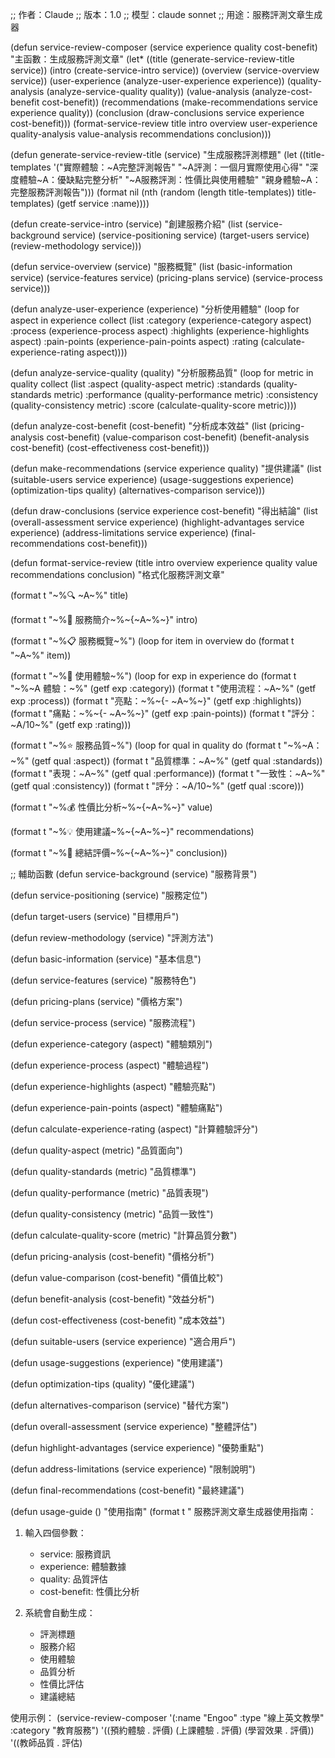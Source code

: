 ;; 作者：Claude
;; 版本：1.0
;; 模型：claude sonnet
;; 用途：服務評測文章生成器

(defun service-review-composer (service experience quality cost-benefit)
  "主函數：生成服務評測文章"
  (let* ((title (generate-service-review-title service))
         (intro (create-service-intro service))
         (overview (service-overview service))
         (user-experience (analyze-user-experience experience))
         (quality-analysis (analyze-service-quality quality))
         (value-analysis (analyze-cost-benefit cost-benefit))
         (recommendations (make-recommendations service experience quality))
         (conclusion (draw-conclusions service experience cost-benefit)))
    (format-service-review title intro overview user-experience 
                          quality-analysis value-analysis 
                          recommendations conclusion)))

(defun generate-service-review-title (service)
  "生成服務評測標題"
  (let ((title-templates
         '("實際體驗：~A完整評測報告"
           "~A評測：一個月實際使用心得"
           "深度體驗~A：優缺點完整分析"
           "~A服務評測：性價比與使用體驗"
           "親身體驗~A：完整服務評測報告")))
    (format nil
            (nth (random (length title-templates)) title-templates)
            (getf service :name))))

(defun create-service-intro (service)
  "創建服務介紹"
  (list
   (service-background service)
   (service-positioning service)
   (target-users service)
   (review-methodology service)))

(defun service-overview (service)
  "服務概覽"
  (list
   (basic-information service)
   (service-features service)
   (pricing-plans service)
   (service-process service)))

(defun analyze-user-experience (experience)
  "分析使用體驗"
  (loop for aspect in experience
        collect
        (list
         :category (experience-category aspect)
         :process (experience-process aspect)
         :highlights (experience-highlights aspect)
         :pain-points (experience-pain-points aspect)
         :rating (calculate-experience-rating aspect))))

(defun analyze-service-quality (quality)
  "分析服務品質"
  (loop for metric in quality
        collect
        (list
         :aspect (quality-aspect metric)
         :standards (quality-standards metric)
         :performance (quality-performance metric)
         :consistency (quality-consistency metric)
         :score (calculate-quality-score metric))))

(defun analyze-cost-benefit (cost-benefit)
  "分析成本效益"
  (list
   (pricing-analysis cost-benefit)
   (value-comparison cost-benefit)
   (benefit-analysis cost-benefit)
   (cost-effectiveness cost-benefit)))

(defun make-recommendations (service experience quality)
  "提供建議"
  (list
   (suitable-users service experience)
   (usage-suggestions experience)
   (optimization-tips quality)
   (alternatives-comparison service)))

(defun draw-conclusions (service experience cost-benefit)
  "得出結論"
  (list
   (overall-assessment service experience)
   (highlight-advantages service experience)
   (address-limitations service experience)
   (final-recommendations cost-benefit)))

(defun format-service-review 
    (title intro overview experience quality value recommendations conclusion)
  "格式化服務評測文章"
  
  (format t "~%🔍 ~A~%" title)
  
  (format t "~%📌 服務簡介~%~{~A~%~}" intro)
  
  (format t "~%📋 服務概覽~%")
  (loop for item in overview do
        (format t "~A~%" item))
  
  (format t "~%💫 使用體驗~%")
  (loop for exp in experience do
        (format t "~%~A 體驗：~%" 
                (getf exp :category))
        (format t "使用流程：~A~%" 
                (getf exp :process))
        (format t "亮點：~%~{- ~A~%~}" 
                (getf exp :highlights))
        (format t "痛點：~%~{- ~A~%~}" 
                (getf exp :pain-points))
        (format t "評分：~A/10~%" 
                (getf exp :rating)))
  
  (format t "~%⭐ 服務品質~%")
  (loop for qual in quality do
        (format t "~%~A：~%" 
                (getf qual :aspect))
        (format t "品質標準：~A~%" 
                (getf qual :standards))
        (format t "表現：~A~%" 
                (getf qual :performance))
        (format t "一致性：~A~%" 
                (getf qual :consistency))
        (format t "評分：~A/10~%" 
                (getf qual :score)))
  
  (format t "~%💰 性價比分析~%~{~A~%~}" value)
  
  (format t "~%💡 使用建議~%~{~A~%~}" recommendations)
  
  (format t "~%🎯 總結評價~%~{~A~%~}" conclusion))

;; 輔助函數
(defun service-background (service)
  "服務背景")

(defun service-positioning (service)
  "服務定位")

(defun target-users (service)
  "目標用戶")

(defun review-methodology (service)
  "評測方法")

(defun basic-information (service)
  "基本信息")

(defun service-features (service)
  "服務特色")

(defun pricing-plans (service)
  "價格方案")

(defun service-process (service)
  "服務流程")

(defun experience-category (aspect)
  "體驗類別")

(defun experience-process (aspect)
  "體驗過程")

(defun experience-highlights (aspect)
  "體驗亮點")

(defun experience-pain-points (aspect)
  "體驗痛點")

(defun calculate-experience-rating (aspect)
  "計算體驗評分")

(defun quality-aspect (metric)
  "品質面向")

(defun quality-standards (metric)
  "品質標準")

(defun quality-performance (metric)
  "品質表現")

(defun quality-consistency (metric)
  "品質一致性")

(defun calculate-quality-score (metric)
  "計算品質分數")

(defun pricing-analysis (cost-benefit)
  "價格分析")

(defun value-comparison (cost-benefit)
  "價值比較")

(defun benefit-analysis (cost-benefit)
  "效益分析")

(defun cost-effectiveness (cost-benefit)
  "成本效益")

(defun suitable-users (service experience)
  "適合用戶")

(defun usage-suggestions (experience)
  "使用建議")

(defun optimization-tips (quality)
  "優化建議")

(defun alternatives-comparison (service)
  "替代方案")

(defun overall-assessment (service experience)
  "整體評估")

(defun highlight-advantages (service experience)
  "優勢重點")

(defun address-limitations (service experience)
  "限制說明")

(defun final-recommendations (cost-benefit)
  "最終建議")

(defun usage-guide ()
  "使用指南"
  (format t "
服務評測文章生成器使用指南：

1. 輸入四個參數：
   - service: 服務資訊
   - experience: 體驗數據
   - quality: 品質評估
   - cost-benefit: 性價比分析

2. 系統會自動生成：
   - 評測標題
   - 服務介紹
   - 使用體驗
   - 品質分析
   - 性價比評估
   - 建議總結

使用示例：
(service-review-composer 
  '(:name \"Engoo\"
    :type \"線上英文教學\"
    :category \"教育服務\")
  '((預約體驗 . 評價)
    (上課體驗 . 評價)
    (學習效果 . 評價))
  '((教師品質 . 評估)